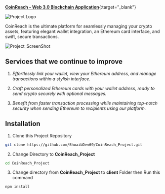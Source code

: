 <!-- # [**CoinReach - Web 3.0 Blockchain Application**](https://coin-reach-project.vercel.app/) -->
[**CoinReach - Web 3.0 Blockchain Application**](https://coin-reach-project.vercel.app/){:target="_blank"}

![Project Logo](https://github.com/ShoaibDev69/CoinReach_Project/assets/124503086/73af6449-1f35-423d-9f6c-1ba406f18de3)

CoinReach is the ultimate platform for seamlessly managing your crypto assets,
featuring elegant wallet integration, an Ethereum card interface, and
swift, secure transactions.

![Project_ScreenShot](https://github.com/ShoaibDev69/CoinReach_Project/assets/124503086/c36efcef-aed0-4f7a-9878-580acf277929)

## Services that we continue to improve

1. _Effortlessly link your wallet, view your Ethereum address, and manage transactions within a stylish interface._

2. _Craft personalized Ethereum cards with your wallet address, ready to send crypto securely with optional messages._

3. _Benefit from faster transaction processing while maintaining top-notch security when sending Ethereum to recipients using our platform._

## Installation

1. Clone this Project Repository

```bash
git clone https://github.com/ShoaibDev69/CoinReach_Project.git
```


2. Change Directory to **CoinReach_Project**

```bash
cd CoinReach_Project
```


3. Change directory from **CoinReach_Project** to **client** Folder then Run this command

```bash
npm install
```
